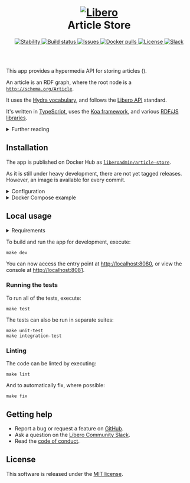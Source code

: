 <h1 align="center">
  <a href="https://libero.pub/">
    <img src="https://cdn.elifesciences.org/libero/logo/libero-logo-96px.svg" alt="Libero">
  </a>
  <br>
  Article Store
</h1>

<div align="center">

<a href="">
  <img src="https://img.shields.io/badge/stability-experimental-orange.svg?style=flat-square" alt="Stability">
</a>
<a href="https://github.com/libero/article-store/actions?query=branch%3Amaster+workflow%3ACI">
  <img src="https://img.shields.io/github/workflow/status/libero/article-store/CI/master?style=flat-square&logo=github" alt="Build status">
</a>
<a href="https://github.com/libero/publisher/issues?q=is%3Aissue+is%3Aopen+label%3Aarticle-store">
  <img src="https://img.shields.io/github/issues/libero/publisher/article-store?label=issues&logo=github&style=flat-square" alt="Issues">
</a>
<a href="https://hub.docker.com/r/liberoadmin/article-store">
  <img src="https://img.shields.io/docker/pulls/liberoadmin/article-store?style=flat-square&logo=docker&logoColor=white" alt="Docker pulls">
</a>
<a href="LICENSE.md">
  <img src="https://img.shields.io/github/license/libero/article-store?style=flat-square&cacheSeconds=86400" alt="License">
</a>
<a href="https://libero.pub/join-slack">
  <img src="https://img.shields.io/badge/slack-libero--community-green?style=flat-square&logo=slack" alt="Slack">
</a>

</div>

<br><br>

This app provides a hypermedia API for storing articles ().

An article is an RDF graph, where the root node is a  [`http://schema.org/Article`](https://schema.org/Article).

It uses the [Hydra vocabulary](http://www.hydra-cg.com/spec/latest/core/), and follows the [Libero API](https://libero.pub/api) standard.

It's written in [TypeScript](https://www.typescriptlang.org/), uses the [Koa framework](https://koajs.com/), and various [RDF/JS libraries](https://rdf.js.org/).

<details>

<summary>Further reading</summary>

- [Libero API Specification](https://libero.pub/api)
- [RDF 1.1 Primer](https://www.w3.org/TR/rdf11-primer/)
- [Hydra Core Vocabulary](https://www.hydra-cg.com/spec/latest/core/)
- [RDF JavaScript Libraries](https://rdf.js.org/)
  - [Data Model Specification](https://rdf.js.org/data-model-spec/)
  - [Dataset Specification](https://rdf.js.org/dataset-spec/)

</details>

Installation
------------

The app is published on Docker Hub as [`liberoadmin/article-store`](https://hub.docker.com/r/liberoadmin/article-store).

As it is still under heavy development, there are not yet tagged releases. However, an image is available for every commit.

<details>

<summary>Configuration</summary>

It requires the following environment variables when run:

| Name                | Description                           |
|---------------------|---------------------------------------|
| `DATABASE_HOST`     | PostgreSQL hostname, e.g. example.com |
| `DATABASE_NAME`     | Name of the database                  |
| `DATABASE_PASSWORD` | Password for the user                 |
| `DATABASE_PORT`     | PostgreSQL port, e.g. 5432            |
| `DATABASE_USER`     | PostgreSQL Username                   |

Port `8080` is exposed.

</details>

<details>

<summary>Docker Compose example</summary>

```yaml
services:
  app:
    image: liberoadmin/article-store:latest
    environment:
      DATABASE_NAME: article-store
      DATABASE_USER: user
      DATABASE_PASSWORD: secret
      DATABASE_HOST: example.com
      DATABASE_PORT: 5432
    ports:
      - '8080:8080'
```

</details>

Local usage
-----------

<details>

<summary>Requirements</summary>

- [Docker](https://www.docker.com/)
- [GNU Bash](https://www.gnu.org/software/bash/)
- [GNU Make](https://www.gnu.org/software/make/)
- [Node.js](https://nodejs.org/) (for development)

</details>

To build and run the app for development, execute:

```shell
make dev
```

You can now access the entry point at <http://localhost:8080>, or view the console at <http://localhost:8081>.

### Running the tests

To run all of the tests, execute:

```shell
make test
```

The tests can also be run in separate suites:

```shell
make unit-test
make integration-test
```

### Linting

The code can be linted by executing:

```shell
make lint
```

And to automatically fix, where possible:

```shell
make fix
```

Getting help
------------

- Report a bug or request a feature on [GitHub](https://github.com/libero/publisher/issues/new/choose).
- Ask a question on the [Libero Community Slack](https://libero.pub/join-slack).
- Read the [code of conduct](https://libero.pub/code-of-conduct).

License
-------

This software is released under the [MIT license](LICENSE.md).
